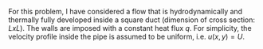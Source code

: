For this problem, I have considered a flow that is hydrodynamically and thermally fully developed inside a square duct (dimension of cross section: $LxL$). The walls are imposed with a constant heat flux $q$. For simplicity, the velocity profile inside the pipe is assumed to be uniform, i.e. $u(x, y) = U$. 
